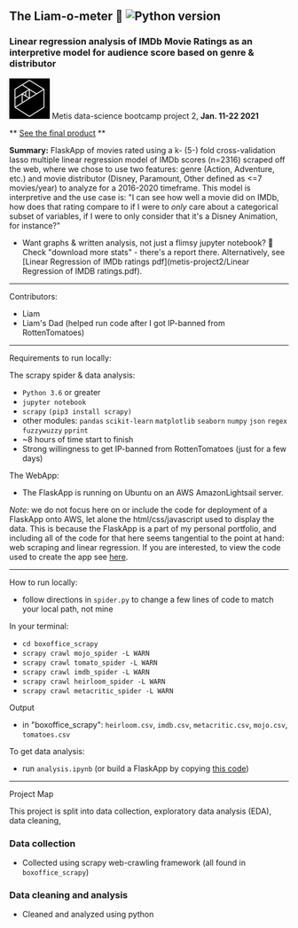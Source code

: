 ## The Liam-o-meter 🥭 ![Python version](https://img.shields.io/badge/python-%E2%89%A53.6-blue.svg?style=flat-square&logo=python&logoColor=white)

### Linear regression analysis of IMDb Movie Ratings as an interpretive model for audience score based on genre & distributor

![Metis logo](images/metis.png) Metis data-science bootcamp project 2, **Jan. 11-22 2021**

** [See the final product](http://34.212.100.77/liamometer) **


**Summary:**  FlaskApp of movies rated using a k- (5-) fold cross-validation lasso multiple linear regression model of IMDb scores (n=2316) scraped off the web, where we chose to use two features: genre (Action, Adventure, etc.) and movie distributor (Disney, Paramount, Other defined as <=7 movies/year) to analyze for a 2016-2020 timeframe. This model is interpretive and the use case is: "I can see how well a movie did on IMDb, how does that rating compare to if I were to *only* care about a categorical subset of variables, if I were to only consider that it's a Disney Animation, for instance?"

- Want graphs & written analysis, not just a flimsy jupyter notebook? 🤔️ Check "download more stats" - there's a report there. Alternatively, see [Linear Regression of IMDb ratings pdf](metis-project2/Linear Regression of IMDB ratings.pdf).

----

Contributors:
- Liam
- Liam's Dad (helped run code after I got IP-banned from RottenTomatoes)

----

Requirements to run locally:

The scrapy spider & data analysis:

- `Python 3.6` or greater
- `jupyter notebook`
- `scrapy` `(pip3 install scrapy)`
- other modules: `pandas` `scikit-learn` `matplotlib` `seaborn` `numpy` `json` `regex` `fuzzywuzzy` `pprint`
- ~8 hours of time start to finish
- Strong willingness to get IP-banned from RottenTomatoes (just for a few days)

The WebApp:

- The FlaskApp is running on Ubuntu on an AWS AmazonLightsail server.

*Note:* we do not focus here on or include the code for deployment of a FlaskApp onto AWS, let alone the html/css/javascript used to display the data. This is because the FlaskApp is a part of my personal portfolio, and including all of the code for that here seems tangential to the point at hand: web scraping and linear regression. If you are interested, to view the code used to create the app see [here](https://github.com/yi-ye-zhi-qiu/personalwebsite).

----

How to run locally:
- follow directions in `spider.py` to change a few lines of code to match your local path, not mine

In your terminal:
- `cd boxoffice_scrapy`
- `scrapy crawl mojo_spider -L WARN`
- `scrapy crawl tomato_spider -L WARN`
- `scrapy crawl imdb_spider -L WARN`
- `scrapy crawl heirloom_spider -L WARN`
- `scrapy crawl metacritic_spider -L WARN`

Output
- in "boxoffice_scrapy": `heirloom.csv`, `imdb.csv`, `metacritic.csv`, `mojo.csv`, `tomatoes.csv`

To get data analysis:
- run `analysis.ipynb`
(or build a FlaskApp by copying [this code](https://github.com/yi-ye-zhi-qiu/personalwebsite))

----

Project Map   

This project is split into data collection, exploratory data analysis (EDA), data cleaning,

### Data collection

- Collected using scrapy web-crawling framework (all found in `boxoffice_scrapy`)

### Data cleaning and analysis

- Cleaned and analyzed using python
